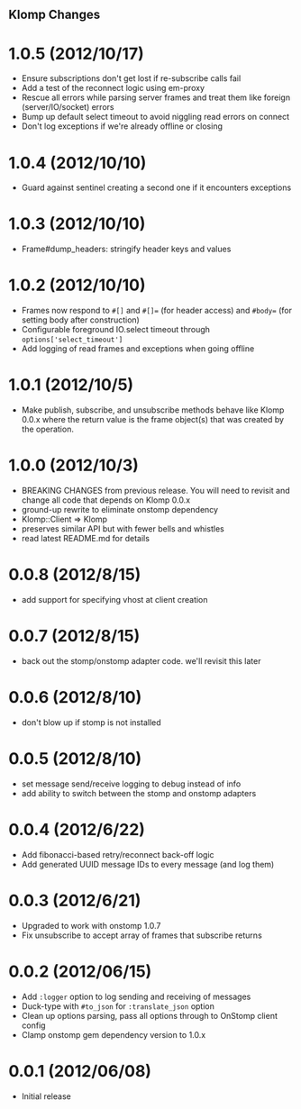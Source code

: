 Klomp Changes
--------------------------------------------------------------------------------

1.0.5 (2012/10/17)
================================================================================

- Ensure subscriptions don't get lost if re-subscribe calls fail
- Add a test of the reconnect logic using em-proxy
- Rescue all errors while parsing server frames and treat them like foreign
  (server/IO/socket) errors
- Bump up default select timeout to avoid niggling read errors on connect
- Don't log exceptions if we're already offline or closing

1.0.4 (2012/10/10)
================================================================================

- Guard against sentinel creating a second one if it encounters exceptions

1.0.3 (2012/10/10)
================================================================================

- Frame#dump_headers: stringify header keys and values

1.0.2 (2012/10/10)
================================================================================

- Frames now respond to `#[]` and `#[]=` (for header access) and `#body=` (for
  setting body after construction)
- Configurable foreground IO.select timeout through `options['select_timeout']`
- Add logging of read frames and exceptions when going offline

1.0.1 (2012/10/5)
================================================================================

- Make publish, subscribe, and unsubscribe methods behave like Klomp 0.0.x where
  the return value is the frame object(s) that was created by the operation.

1.0.0 (2012/10/3)
================================================================================

- BREAKING CHANGES from previous release. You will need to revisit and change
  all code that depends on Klomp 0.0.x
- ground-up rewrite to eliminate onstomp dependency
- Klomp::Client => Klomp
- preserves similar API but with fewer bells and whistles
- read latest README.md for details

0.0.8 (2012/8/15)
================================================================================

- add support for specifying vhost at client creation

0.0.7 (2012/8/15)
================================================================================

- back out the stomp/onstomp adapter code. we'll revisit this later

0.0.6 (2012/8/10)
================================================================================

- don't blow up if stomp is not installed

0.0.5 (2012/8/10)
================================================================================

- set message send/receive logging to debug instead of info
- add ability to switch between the stomp and onstomp adapters

0.0.4 (2012/6/22)
================================================================================

- Add fibonacci-based retry/reconnect back-off logic
- Add generated UUID message IDs to every message (and log them)

0.0.3 (2012/6/21)
================================================================================

- Upgraded to work with onstomp 1.0.7
- Fix unsubscribe to accept array of frames that subscribe returns

0.0.2 (2012/06/15)
================================================================================

- Add `:logger` option to log sending and receiving of messages
- Duck-type with `#to_json` for `:translate_json` option
- Clean up options parsing, pass all options through to OnStomp client config
- Clamp onstomp gem dependency version to 1.0.x

0.0.1 (2012/06/08)
================================================================================

- Initial release
